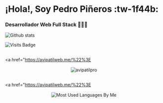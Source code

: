 # ¡Hola!, Soy Pedro Piñeros :tw-1f44b:
###  Desarrollador Web Full Stack 👨🏽‍💻
![Github stats](https://github-readme-stats.vercel.app/api?username=pedropineros&theme=omni&show_icons=true)


![Visits Badge](https://badges.pufler.dev/visits/celestedubini/celestedubini)

<br><a href="https://avipatilweb.me/%22%3E<p align="center">&nbsp;<img align="center" href="https://github.com/PedroPineros" src="https://github-readme-stats.vercel.app/api?username=PedroPineros&theme=chartreuse-dark&show_icons=true" alt="avipatilpro"/></p></a>   <br><a href="https://avipatilweb.me/%22%3E<p align="center">&nbsp;<img align="center" src="https://github-readme-stats.vercel.app/api/top-langs/?username=PedroPineros&theme=chartreuse-dark&layout=compact&langs_count=10&hide_border=true&show_icons=true" alt="Most Used Languages By Me"/></p></a><br>
